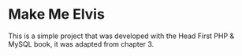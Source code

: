 <h1>Make Me Elvis</h1>
This is a simple project that was developed with the Head First PHP & MySQL book, it was adapted from chapter 3.

